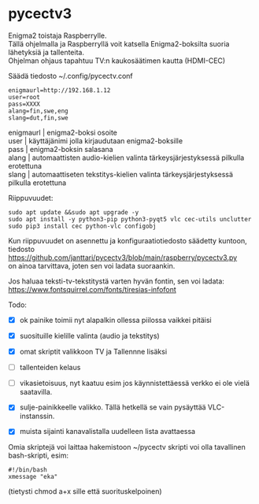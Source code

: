 # pycectv3

Enigma2 toistaja Raspberrylle.  
Tällä ohjelmalla ja Raspberryllä voit katsella Enigma2-boksilta suoria lähetyksiä ja tallenteita.  
Ohjelman ohjaus tapahtuu TV:n kaukosäätimen kautta (HDMI-CEC)  

  
Säädä tiedosto ~/.config/pycectv.conf  
  
    enigmaurl=http://192.168.1.12  
    user=root  
    pass=XXXX
    alang=fin,swe,eng
    slang=dut,fin,swe
 
 enigmaurl | enigma2-boksi osoite  
 user | käyttäjänimi jolla kirjaudutaan enigma2-boksille  
 pass | enigma2-boksin salasana  
 alang | automaattisten audio-kielien valinta tärkeysjärjestyksessä pilkulla erotettuna  
 slang | automaattiseten tekstitys-kielien valinta tärkeysjärjestyksessä pilkulla erotettuna  
 
      
Riippuvuudet:  
  
    sudo apt update &&sudo apt upgrade -y
    sudo apt install -y python3-pip python3-pyqt5 vlc cec-utils unclutter
    sudo pip3 install cec python-vlc configobj

    
Kun riippuvuudet on asennettu ja konfiguraatiotiedosto säädetty kuntoon,  
tiedosto https://github.com/janttari/pycectv3/blob/main/raspberry/pycectv3.py  
on ainoa tarvittava, joten sen voi ladata suoraankin.  
  
Jos haluaa teksti-tv-tekstitystä varten hyvän fontin, sen voi ladata: https://www.fontsquirrel.com/fonts/tiresias-infofont  
  
    
Todo:  
  
- [x] ok painike toimii nyt alapalkin ollessa piilossa vaikkei pitäisi 
- [x] suosituille kielille valinta (audio ja tekstitys)
- [x] omat skriptit valikkoon TV ja Tallennne lisäksi
- [ ] tallenteiden kelaus 
- [ ] vikasietoisuus, nyt kaatuu esim jos käynnistettäessä verkko ei ole vielä saatavilla.  
- [x] sulje-painikkeelle valikko. Tällä hetkellä se vain pysäyttää VLC-instanssin.
- [x] muista sijainti kanavalistalla uudelleen lista avattaessa



Omia skriptejä voi laittaa hakemistoon ~/pycectv
skripti voi olla tavallinen bash-skripti, esim:
  
    #!/bin/bash
    xmessage "eka"
(tietysti chmod a+x sille että suorituskelpoinen)  
  
  
